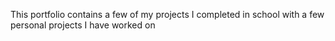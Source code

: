 This portfolio contains a few of my projects I completed in school with a few personal projects I have worked on
